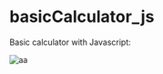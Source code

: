 # basicCalculator_js
Basic calculator with Javascript:

![aa](https://github.com/ArtielSry/basicCalculator_js/assets/113340763/5d473b91-3d8e-44f2-9a5f-c67a5824fa69)
